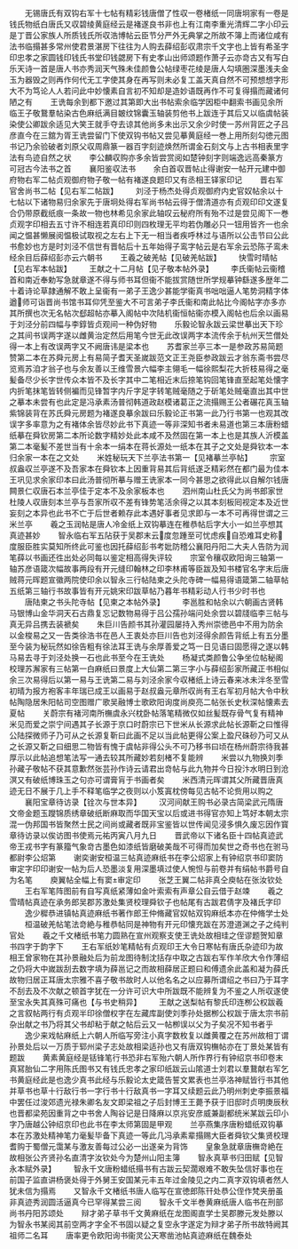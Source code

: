 <!-- { "loadSidebar": true } -->
　　无锡唐氏有双钩右军十七帖有精彩钱唐僧了性収一卷楮纸一同唐坰家有一卷是钱氏物纸白唐氏又収碧绫黄庭经云是褚遂良书非也上有江南李重光清辉二字小印云是丁晋公家族人所质钱氏所収浩博帖云臣节分严外无典掌之所故不簿上而诸位咸有法书临搨甚多常州使君景湛房下往往为人购去薛绍彭収肃宗千文字也上皆有希圣字印忠孝之家圆钱印钱氏书堂印钱勰房下有史孝山出师颂题作萧子云亦竒古又有写白乐天诗一首是唐人书亦秀润天气殊未佳颜鲁公帖绿枣花绫是唐人勾填圏深墨浅夫金玉为器毁之则再作何代无工字使其身在再写则未必复工盖天真自然不可预想想字形大不为笃论人人若问此中妙懐素自言初不知却是造妙语既再作不可复得搨而藏诸何陋之有
　　王诜每余到都下邀过其第即大出书帖索余临学因柜中翻索书画见余所临王子敬鵞羣帖染古色麻纸满目皴纹锦囊玉轴装剪他书上跋连于其后又以临虞帖装染使公卿跋余适见大笑王就手夺去谅其他尚多未出示又余少时使一苏州背匠之子吕彦直今在三舘为胥王诜尝留门下使双钩书帖又尝见摹黄庭经一巻上用所刻勾徳元图书记乃余验破者刘原父収周鼎篆一器百字刻迹焕然所谓金石刻文与上古书相表里字法有鸟迹自然之状
　　李公麟収购亦多余皆尝赏阅如楚钟刻字则端逸远高秦篆方可冠古今法书之首
　　襄阳鉴収法书
　　余白首収晋帖止得谢安一帖开元建中御府物右军二帖贞观御府物子敬一帖有褚遂良题印又有丞相王铎家印记
　　晋右军官舍尚书二帖【见右军二帖跋】
　　刘泾于杨杰处得贞观御府内史官奴帖余以十七帖以下诸物易归余家先于唐坰处得右军尚书帖云得于僧清道亦有贞观印印文遂复合仍带原截纸痕一条故一物也林希见余家此轴叹云秘府所有殆不过是尝见阁下一巻贞观字印相去五寸许不相连若真印印则四枚理无平均若伪雕必只一钮用皆齐一也余闻之愠甚懒展阅愠极试取视之左右上下无一相当者疾呼林过与语所以公击节曰公此书愈妙也方是时刘泾不信世有晋帖后十五年始得子鸾字帖云是右军余云恐陈子鸾未经余目后薛绍彭亦云六朝书
　　王羲之破羌帖【见破羌帖跋】
　　快雪时晴帖【见右军本帖跋】
　　王献之十二月帖【见子敬本帖外录】
　　李氏衞帖云衞稽首和南近奉勅写急就章遂不得与师书耳但衞不能拔赏随世所学规摹钟繇遂多歴年二十着诗论草隷通解不敢上呈衞有一弟子王逸少甚能学衞真书咄咄逼人笔势洞精字体遒师可诣晋尚书馆书耳仰凭至鉴大不可言弟子李氏衞和南此帖比今阁帖字亦多亦其所撰也次无名帖次郄超帖亦摹入阁帖中次陆机衞恒帖衞亦模入阁帖也后余以画易于刘泾分前四幅与李錞皆贞观间一种伪好物
　　乐毅论智永跋云梁世摹出天下珍之其间书误两字遂以雌黄治定然后用笔今世无此改误两字本流传余于杭州天竺僧处得一本上有改误两字又不阙唐讳是梁本也
　　苏耆家兰亭三本一是参政苏易简题赞第二本在苏舜元房上有易简子耆天圣嵗跋范文正王尧臣参政跋云才翁东斋书尝尽览焉苏洎才翁子也与余友善以王维雪景六幅李主翎毛一幅徐熙梨花大折枝易得之毫髪备尽少长字世传众本皆不及长字其中二笔相近末后捺笔钩回笔锋直至起笔处懐字内折笔抹笔皆转侧褊而见锋暂字内斤字足字转笔贼毫随之于斫笔处贼毫直出其中世之摹本未尝有也此定是冯承素汤普彻韩道政赵模诸葛正之流搨赐王公者碾花真玉轴紫锦装背在苏氏舜元房题为褚遂良摹余跋曰乐毅论正书第一此乃行书第一也观其改误字多率意为之有褚体余皆尽妙此书下真迹一等非深知书者未易道也第三本唐粉蜡纸摹在舜钦房第二本所论数字精妙处此本咸不及然固在第一本上也是其族人沂模盖第二本毫髪不差世当有十余本一绢本在蒋长源处一纸本在其子之文处是舜钦本一本归余家一本在之文处
　　米姓秘玩天下兰亭法书第一【见褚摹兰亭帖】
　　宗室叔盎収兰亭遂不及吾家本在舜钦本上因重背易其后背纸遂乏精彩然在都门最为佳本王巩见求余家印本曰此汤普彻所摹与赠王诜家本一同今甚思之欲得此以自解尔钱唐闗景仁収唐石本兰亭佳于定本不及余家板本也
　　泗州南山杜氏父为尚书郎家世杜陵人収唐刻本兰亭与吾家所収不差有锋势笔活余得之以其本刻板囘视定本及近世妄刻之本异也此书不亡于后世者赖存此本遇好事者见求即与一本不可再得世谓之三米兰亭
　　羲之玉润帖是唐人冷金纸上双钩摹连在稚恭帖后字大小一如兰亭想其真迹甚妙
　　智永临右军五阽获于吴郡末云度忽踵至可忧虑疾自恐难耳史称度服臣胜实莫知所终此可鉴也因托薛绍彭书考妣防稽公襄阳丹阳二大夫人告防为润笔薛以书画还徃出处必同每以鉴定相高得失评较
　　宗室令穰収欧阳询三轴第一轴苏彦语箴次幅故事两段有开元缝印翰林之印李林甫等臣跋及知书楼官名字末后唐贼蒋元晖题宣徽两院使印余以智永三行帖陆柬之头陀寺碑一幅易得语箴第二轴草帖五纸第三轴行书故事皆有开元姚宋印跋草帖乃暮年书精彩动人行书少时书也
　　唐陆柬之书头陀寺帖【见柬之本帖外录】
　　李邕胜和帖余以六朝画古贤韩马银博山金华洞天石古鼎复忘记数物易得于吕公孺孙端问处余尝以碧牋临李三帖与真无异吕携去装褫矣
　　朱巨川告颜书其孙灌园屡持入秀州崇徳邑中不用为防余以金梭易之又一告类徐浩书在邑人王衷处亦巨川告也刘泾得余颜告背纸上有五分墨至今装为秘玩然如徐告粗有徐法耳王诜与余厚善爱之笃一日见语曰固愿得之遂以韩马易去寻于刘泾处换一石也此书至今在王诜处
　　杨凝式类颜鲁公争坐位帖秘阁校理苏澥家有三帖第一白麻纸曰景度上大仙第二第三字小与薛绍彭家所藏正书相似余三次易得后以第一易与王诜第二易与刘泾余家今収楮纸上诗云春来冰未泮冬至雪初晴为报方袍客丰年瑞已成王以画易于赵叔盎元章所収尚有王右军初月帖大令中秋帖陶隐居朱阳帖司空图赠广歌吴融博士歌欧阳询度尚庾亮二帖张长史秋深帖懐素去夏帖
　　关蔚宗有褚河南所橅虞永兴枕卧帖落笔精微仅如丝髪既存骨气复有精神米见而爱之崇宁间遇其子长源于京口时蔚宗已下世米从长源求此帖长源靳之曰惟得公陆探微师子乃可从之长源复靳曰此画不足以当此帖更得公案上盈尺硃砂乃可又从之长源又靳之曰细思二物皆有愧于虞帖非得公头不可乃移书曰顷在杨州蔚宗待我甚厚示以此帖追想笔法写一通去较其所藏妙若刻楮不复能辨
　　米尝以九物换刘季孙藏子敬帖不获其意歉然张芸孙作诗云请君出竒帖与此九物并今日投汴水明日到沧溟又有破纸博珠玉之句亦可谓膏肓于书画者矣
　　米西清元晖谓其父所藏晋唐真迹无日不展于几上手不释笔临学之夜则以小笈寘枕傍每见古帖不论赀用以购之
　　襄阳宝章待访录【铨次与世本异】
　　汉河间献王购书必录古简梁武元隋唐文帝金题玉躞锦质绣章破纸断麻取而华国天宝以后或进书得官亦知上笃好本朝太宗混一伪邦国书皆聚然士民之间尚或藏者既非宝鉴皆以世传闻见浸多惧久废忘因作寳章待访录以俟访图书使焉元祐丙寅八月九日
　　晋武帝以下诸名臣十四帖真迹武帝王戎书字有篆籀气象竒古墨色如漆纸皆磨破美哉不可得而加矣世之奇书也在驸马都尉李公炤第
　　谢奕谢安桓温三帖真迹麻纸书在李公炤家上有钟绍京书印窦防审定字印印谢安一帖为后人恐墨淡复用深墨填过使人惋怛与前卷并有绢帖书爵号自为名笔
　　庾翼帖全幅上有窦审定印
　　张芝王翼二帖非真仝庾帖在张汝钦处
　　王右军笔阵图前有自写真纸紧薄如金叶索索有声章公自云借于赵竦
　　羲之雪晴帖真迹在承务郎吴郡苏激处集贤校理舜钦子也帖尾有古跋君倩字及褚氏字印
　　逸少穉恭进镇帖真迹麻纸书著作郎王仲脩藏官奴帖双钩麻纸本亦在仲脩学士处
　　桓温破羌帖笔法竒絶与稚恭帖同是神物有开元印懐充跋在苏澄道渊之子之纯判官处
　　羲之千文楮纸书笔力圆熟在宣州观察支使王诜处故相珪之侄谬题贺知章书四字于韵字下
　　王右军纸妙笔精帖有贞观印王大令日寒帖有唐氏杂迹印为故相王曾家物在其孙景融处后为前龙图待制沈括存中取之古跋右军作羊欣大令作薄绍之仍将大中嵗跋刮去数字填为薛邕记之而故相薛居正题曰和傅遗余此盖和凝为薛氏故物归居正耳唐太宗雅不喜子敬书故时人以他名名之以应募所谓绍之书曰乃于耳字不刮去及不次献之顿首字犹在一分许可识大中所跋既不能辨复为不鉴之人所収遂使至宝永失其真殊可痛也【与书史稍异】
　　王献之送梨帖有黎氏印连栁公权跋羲之言叙帖两行有贞观半印徐僧权字在左藏库副使刘季孙处据栁公权跋于唐太宗书前杂出献之书乃将其父书却粘于献之帖后云又一帖栁误以父为子矣况不知书者乎
　　逸少来戏帖麻纸上六朝人所临写旁注小真字数枚复以雌黄覆之在苏州故相丁谓孙景处后以一万质于郓州梁子志处故相梁适孙也又有唐双钩橅帖亦在丁景处某皆有题跋
　　黄素黄庭经是铦锋笔行书恐非右军殆六朝人所作界行有钟绍京书印卷末真冩胎仙二字用陈氏图书又有钱氏忠孝之家印纸跋云山隂道士刘君以羣鵞献右军乞书黄庭经此是也逸少真书此经与乐毅论太史箴告誓文累表也兰亭洛神赋皆行书其他并草书也草十行敌行书一字行书十行敌真书一字耳又续题云此乃明州刺史李振景福中罢任过浚郊遗光禄朱卿名友文即梁祖之子后封博王王薨予获于旧邸时贞明庚辰秋也晋都梁苑因重背之中书舍人陶谷记是日降麻以京兆安彦威兼副都统米某跋云印小字乃唐越公钟绍京印也此书在李太师第固是甲观
　　兰亭燕集序唐粉蜡纸双钩摹本在苏激处精神笔力毫髪毕备下真迹一等此几冯承素辈搨赐大臣者舜钦父集贤校理耆购于蜀僧元霭某与激友善每过公必一出遂亲为背饰
　　皇象急就章唐橅竒絶在故相张公齐贤孙名直清字汝钦处今为楚州山阳主簿
　　智永真草书归田赋【见智永本赋外录】
　　智永千文唐粉蜡纸搨书有古跋云契濶艰难不敢失坠信好事也在前国子监直讲杨褒处得于外舅王安国某元丰五年过金陵见之内二真字双钩填者然人犹未信为搨焉
　　又智永千文楮纸书唐人临写在宣徳郎陈幵处恭公侄作梵夹册虽非真迹秀润圆活逼真今已罕得某尝三阅
　　智永千文半巻黄麻纸唐人临书在刑部尚书丹阳苏颂处
　　辩才弟子草书千文黄麻纸在龙图阁直学士吴郡滕元发处滕以为智永书某阅其前空两才字全不书固以疑之复空永字遂定为辩才弟子所书故特阙其祖师二名耳
　　唐率更令欧阳询书衞灵公天寒凿池帖真迹麻纸在魏泰处
